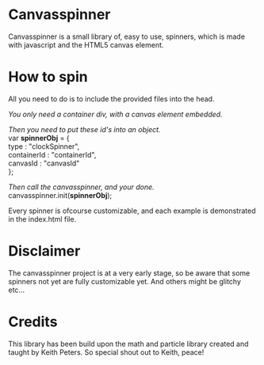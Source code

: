 # Canvasspinner

Canvasspinner is a small library of, easy to use, spinners, which is made with javascript and the HTML5 canvas element. 

# How to spin
All you need to do is to include the provided files into the head.

<i>You only need a container div, with a canvas element embedded. </i><br>


<i>Then you need to put these id's into an object. </i> <br>
var <b>spinnerObj</b> = { <br>
    type : "clockSpinner", <br>
    containerId : "containerId",<br>
    canvasId : "canvasId"<br>
};<br>

<i>Then call the canvasspinner, and your done.</i><br>
canvasspinner.init(<b>spinnerObj</b>);

Every spinner is ofcourse customizable, and each example is demonstrated in the index.html file.</b></b>

# Disclaimer
The canvasspinner project is at a very early stage, so be aware that some spinners not yet are fully customizable yet. And others might be glitchy etc...</b></b>

# Credits

This library has been build upon the math and particle library created and taught by Keith Peters. So special shout out to Keith, peace!


